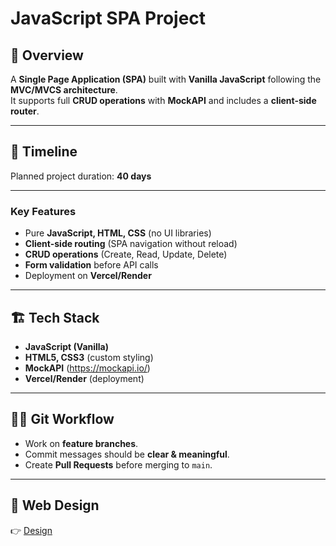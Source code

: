 # JavaScript SPA Project

## 📌 Overview

A **Single Page Application (SPA)** built with **Vanilla JavaScript** following the **MVC/MVCS architecture**.  
It supports full **CRUD operations** with **MockAPI** and includes a **client-side router**.

---

## 📅 Timeline

Planned project duration: **40 days**

---

### Key Features

- Pure **JavaScript, HTML, CSS** (no UI libraries)
- **Client-side routing** (SPA navigation without reload)
- **CRUD operations** (Create, Read, Update, Delete)
- **Form validation** before API calls
- Deployment on **Vercel/Render**

---

## 🏗️ Tech Stack

- **JavaScript (Vanilla)**
- **HTML5, CSS3** (custom styling)
- **MockAPI** (https://mockapi.io/)
- **Vercel/Render** (deployment)

---

## 👨‍💻 Git Workflow

- Work on **feature branches**.
- Commit messages should be **clear & meaningful**.
- Create **Pull Requests** before merging to `main`.

---

## 🎨 Web Design

👉 [Design](https://www.figma.com/design/wNd3Q0EuCY31PfZuLmvURL/Phi?node-id=3-112&t=EF8KiCoCz5TQOcvM-0)